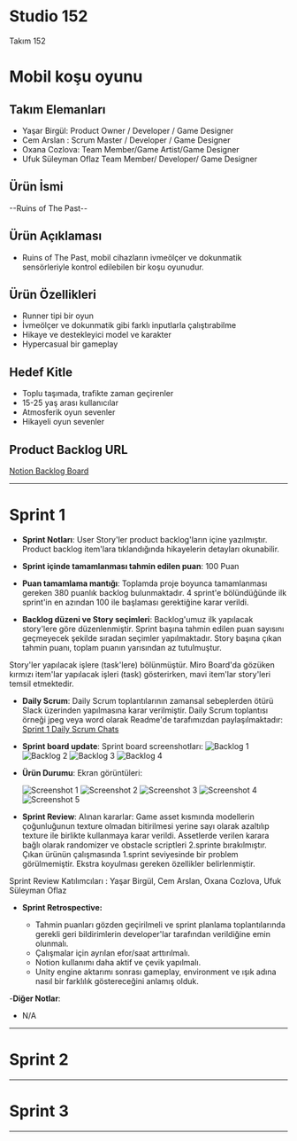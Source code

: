 # **Studio 152**

Takım 152

# Mobil koşu oyunu

## Takım Elemanları

- Yaşar Birgül: Product Owner / Developer / Game Designer
- Cem Arslan : Scrum Master / Developer / Game Designer
- Oxana Cozlova: Team Member/Game Artist/Game Designer
- Ufuk Süleyman Oflaz Team Member/ Developer/ Game Designer

## Ürün İsmi

--Ruins of The Past--

## Ürün Açıklaması

- Ruins of The Past, mobil cihazların ivmeölçer ve dokunmatik sensörleriyle kontrol edilebilen bir koşu oyunudur.

## Ürün Özellikleri

- Runner tipi bir oyun
- İvmeölçer ve dokunmatik gibi farklı inputlarla çalıştırabilme
- Hikaye ve destekleyici model ve karakter
- Hypercasual bir gameplay 

## Hedef Kitle

- Toplu taşımada, trafikte zaman geçirenler 
- 15-25 yaş arası kullanıcılar
- Atmosferik oyun sevenler
- Hikayeli oyun sevenler


## Product Backlog URL

[Notion Backlog Board](https://satisfying-passive-57b.notion.site/d87b448f0b8d4dbda3999f0dcbdc877a?v=26612648726943228e85f0c1673c5450)

---

# Sprint 1

- **Sprint Notları**: User Story'ler product backlog'ların içine yazılmıştır. Product backlog item'lara tıklandığında hikayelerin detayları okunabilir.

- **Sprint içinde tamamlanması tahmin edilen puan**: 100 Puan

- **Puan tamamlama mantığı**: Toplamda proje boyunca tamamlanması gereken 380 puanlık backlog bulunmaktadır. 4 sprint'e bölündüğünde ilk sprint'in en azından 100 ile başlaması gerektiğine karar verildi.

- **Backlog düzeni ve Story seçimleri**: Backlog'umuz ilk yapılacak story'lere göre düzenlenmiştir. Sprint başına tahmin edilen puan sayısını geçmeyecek şekilde sıradan seçimler yapılmaktadır. Story başına çıkan tahmin puanı, toplam puanın yarısından az tutulmuştur. 

Story'ler yapılacak işlere (task'lere) bölünmüştür. Miro Board'da gözüken kırmızı item'lar yapılacak işleri (task) gösterirken, mavi item'lar story'leri temsil etmektedir.

- **Daily Scrum**: Daily Scrum toplantılarının zamansal sebeplerden ötürü Slack üzerinden yapılmasına karar verilmiştir. Daily Scrum toplantısı örneği jpeg veya word olarak Readme'de tarafımızdan paylaşılmaktadır: [Sprint 1 Daily Scrum Chats](https://github.com/OyunveUygulamaAkademisi/BootcampScrumTemplate/blob/main/ProjectManagement/Sprint1Documents/DailyScrumMeetingNotesSprint1.docx?raw=true)

- **Sprint board update**: Sprint board screenshotları: 
 ![Backlog 1](https://user-images.githubusercontent.com/97702355/167274395-3adbdea4-cc30-4042-9b17-f5fadac2b7c5.png)
 ![Backlog 2](https://user-images.githubusercontent.com/97702355/167274441-14f0ee97-cc89-4ca2-9e61-2cf5de1718fa.png)
 ![Backlog 3](https://user-images.githubusercontent.com/97702355/167274449-05e86e07-931b-4098-9161-5582b3974e12.png)
 ![Backlog 4](https://user-images.githubusercontent.com/97702355/167292120-e3a98269-8a79-4a26-b373-cca29dac81f5.png)


- **Ürün Durumu**: Ekran görüntüleri:

  ![Screenshot 1](https://user-images.githubusercontent.com/97702355/167274646-a84b31ef-682a-46df-9c45-9e90bec323e5.png)
  ![Screenshot 2](https://user-images.githubusercontent.com/97702355/167274660-6c6210cb-db45-439c-a31b-84c45bf51ce6.png)
  ![Screenshot 3](https://user-images.githubusercontent.com/97702355/167274673-812498a1-831b-432d-875d-d3520c9b0210.png)
  ![Screenshot 4](https://user-images.githubusercontent.com/97702355/167274679-c978bb3e-ef84-4bd9-97c0-3f05b60eea4d.png) 
  ![Screenshot 5](https://user-images.githubusercontent.com/97702355/167274685-3ddbcfc4-2a2e-4a49-8200-c8650f467b39.png)



- **Sprint Review**: 
Alınan kararlar: Game asset kısmında modellerin çoğunluğunun texture olmadan bitirilmesi yerine sayı olarak azaltılıp texture ile birlikte kullanmaya karar verildi. Assetlerde verilen karara bağlı olarak randomizer ve obstacle scriptleri 2.sprinte bırakılmıştır. Çıkan ürünün çalışmasında 1.sprint seviyesinde bir problem görülmemiştir. Ekstra koyulması gereken özellikler belirlenmiştir. 

Sprint Review Katılımcıları : Yaşar Birgül, Cem Arslan, Oxana Cozlova, Ufuk Süleyman Oflaz

- **Sprint Retrospective:**
  
   - Tahmin puanları gözden geçirilmeli ve sprint planlama toplantılarında gerekli geri bildirimlerin developer'lar tarafından verildiğine emin olunmalı.
  - Çalışmalar için ayrılan efor/saat arttırılmalı.
  - Notion kullanımı daha aktif ve çevik yapılmalı.
  - Unity engine aktarımı sonrası gameplay, environment ve ışık adına nasıl bir farklılık göstereceğini anlamış olduk.

-**Diğer Notlar**:
- N/A

---

# Sprint 2


---

# Sprint 3

---
